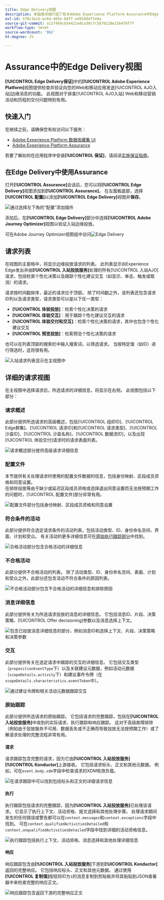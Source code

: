 ```yaml
---
title: Edge Delivery视图
description: 本指南详细介绍了有关Adobe Experience Platform Assurance中Edge Delivery视图的信息。
exl-id: 570c1bcb-ec6d-465e-84ff-ed910d4f7e8a
source-git-commit: a11f469cb54421e0ca30c7c5878128e216470f7f
workflow-type: tm+mt
source-wordcount: '962'
ht-degree: 2%

---
```


# Assurance中的Edge Delivery视图

**[!UICONTROL Edge Delivery保证]**&#x200B;中的&#x200B;**[!UICONTROL Adobe Experience Platform]**&#x200B;视图提供检查并验证向您的Web和移动应用发送[!UICONTROL AJO入站]边缘消息的功能。 此视图对于排查[!UICONTROL AJO入站] Web和移动营销活动和历程的交付问题特别有用。

## 快速入门

在继续之前，请确保您有权访问以下服务：

- [Adobe Experience Platform 数据收藏集 UI](https://experience.adobe.com/#/data-collection/)
- [Adobe Experience Platform Assurance](https://experience.adobe.com/assurance)

若要了解如何在应用程序中安装&#x200B;**[!UICONTROL 保证]**，请阅读[实施保证指南](../tutorials/implement-assurance.md)。

## 在Edge Delivery中使用Assurance

打开&#x200B;**[!UICONTROL Assurance]**&#x200B;会话后，您可以将&#x200B;**[!UICONTROL Edge Delivery]**&#x200B;视图添加到&#x200B;**[!UICONTROL Assurance]**。 在左面板底部，选择&#x200B;**[!UICONTROL 配置]**&#x200B;以添加&#x200B;**[!UICONTROL Edge Delivery]**&#x200B;视图并&#x200B;**保存**。

![通过选择左下角的“配置”添加插件](./images/edge-delivery/add-plugin.png)

添加后，在&#x200B;**[!UICONTROL Edge Delivery]**&#x200B;部分中选择&#x200B;**[!UICONTROL Adobe Journey Optimizer]**&#x200B;视图以验证入站边缘投放。

可在Adobe Journey Optimizer视图组中访问![Edge Delivery](./images/edge-delivery/ajo-plugins.png)

## 请求列表

在视图的主窗格中，将显示边缘投放请求的列表。 此列表显示向Experience Edge发出并由&#x200B;**[!UICONTROL 入站投放服务]**&#x200B;处理的所有[!UICONTROL 入站AJO]请求，包括检索个性化决策以及跟踪个性化建议交互（如显示、单击、触发或取消）的请求。

请求按时间戳排序，最近的请求位于顶部。 除了时间戳之外，该列表还包含请求ID列以及请求类型，请求类型可以是以下任一类型：

- **[!UICONTROL 体验投放]**：检索个性化决策的请求
- **[!UICONTROL 体验交互]**：用于跟踪个性化建议交互的请求
- **[!UICONTROL 体验交付和交互]**：检索个性化决策的请求，其中也包含个性化建议交互
- **[!UICONTROL 预览投放]**：检索预览个性化决策的请求

也可以在列表顶部的搜索栏中输入搜索词，以筛选请求。 当按特定值（如ID）进行筛选时，这将很有用。

![入站请求列表显示在主视图中](./images/edge-delivery/request-list.png)

## 详细的请求视图

在主视图中选择请求后，所选请求的详细信息，将显示在右侧。 此视图包括以下部分：

### 请求概述

此部分提供所选请求的高级概述，包括[!UICONTROL 组织ID]、[!UICONTROL Edge群集]、[!UICONTROL 请求ID]和[!UICONTROL 请求类型]、[!UICONTROL 沙盒ID]、[!UICONTROL 沙盒名称]、[!UICONTROL 数据流ID]，以及出现[!UICONTROL 体验交付]请求时的请求表面列表。

![请求概述部分提供高级请求详细信息](./images/edge-delivery/request-overview.png)

### 配置文件

本节提供有关处理请求时使用的配置文件数据的信息，包括身份映射、区段成员资格和同意设置。\
在排除投放等由于缺少或延迟区段成员资格或选择退出同意设置而无法按预期工作的问题时，[!UICONTROL 配置文件]部分非常有用。

![配置文件部分包括身份映射、区段成员资格和同意设置](./images/edge-delivery/profile.png)

### 符合条件的活动

此部分提供符合选定请求条件的活动列表，包括活动类型、ID、身份命名空间、界面、计划和受众。 有关活动的更多详细信息可在[原始执行跟踪部分](#execution)中找到。

![合格活动部分包含合格活动的详细信息](./images/edge-delivery/qualified-activities.png)

### 不合格活动

此部分提供不合格活动的列表。 除了活动类型、ID、身份命名空间、表面、计划和受众之外，此部分还包含活动不符合条件的原因列表。

![不合格活动部分包含不合格活动的详细信息和排除原因](./images/edge-delivery/unqualified-activities.png)

### 消息详细信息

此部分提供有关为所选请求投放的消息的详细信息。 它包括消息ID、片段、决策策略、[!UICONTROL Offer decisioning]参数以及消息选择上下文。

![包含已投放消息详细信息的部分，例如消息ID和选择上下文、片段、决策策略和决策参数](./images/edge-delivery/message-details.png)

### 交互

此部分提供有关在选定请求中跟踪的交互的详细信息。 它包括交互类型（`propositionEventType`下）以及关联建议元数据，例如活动元数据（`scopeDetails.activity`下）和建议事件令牌（在`scopeDetails.characteristics.eventToken`中）。

![通过建议令牌和相关活动元数据跟踪交互](./images/edge-delivery/interactions.png)

### 原始跟踪

此部分提供所选请求的原始跟踪。 它包括请求的完整跟踪，包括在&#x200B;**[!UICONTROL 入站投放服务]**&#x200B;中收到的实际请求、执行跟踪和响应跟踪。 这对于高级故障排除（例如由于投放服务不可用、数据丢失或不正确而导致投放无法按预期工作）或了解请求处理的完整流程非常有用。

#### 请求

请求跟踪包含完整的请求，因为它由&#x200B;**[!UICONTROL 入站投放服务]** **[!UICONTROL Konductor]**&#x200B;上游接收。 它包括请求标头、正文和其他元数据。 例如，可在`event.body.xdm`字段中检查请求的XDM有效负载。

![在请求跟踪中可以找到包括标头和正文的详细请求信息](./images/edge-delivery/request.png)

#### 执行

执行跟踪包括请求的完整跟踪，因为&#x200B;**[!UICONTROL 入站投放服务]**&#x200B;已处理该请求。 它显示了执行上下文、活动资格、报文选择和其他处理步骤。 处理请求期间发生的任何错误或警告都可以在`context.messages`和`context.exceptions`字段中找到。 可在`context.qualifiedActivitiesDetailed`和`context.unqualifiedActivitiesDetailed`字段中找到详细的活动资格信息。

![执行跟踪包括执行上下文、活动资格、消息选择和其他处理详细信息](./images/edge-delivery/execution.png)

#### 响应

响应跟踪包含由&#x200B;**[!UICONTROL 入站投放服务]**&#x200B;下游到&#x200B;**[!UICONTROL Konductor]**&#x200B;返回的完整响应。 它包括响应标头、正文和其他元数据。 通过使用&#x200B;**[!UICONTROL 复制值]**&#x200B;按钮将ID为`1`的消息复制到剪贴板并将其粘贴到JSON查看器中来检查完整的响应正文。

![响应跟踪包含返回下游的完整响应正文](./images/edge-delivery/response.png)
